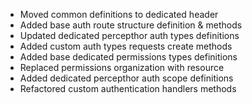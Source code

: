 - Moved common definitions to dedicated header
- Added base auth route structure definition & methods
- Updated dedicated percepthor auth types definitions
- Added custom auth types requests create methods
- Added base dedicated permissions types definitions
- Replaced permissions organization with resource
- Added dedicated percepthor auth scope definitions
- Refactored custom authentication handlers methods
